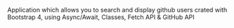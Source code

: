 Application which allows you to search and display github users crated with Bootstrap 4, using Async/Await, Classes, Fetch API & GitHub API

